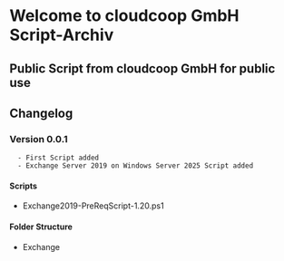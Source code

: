 # Welcome to cloudcoop GmbH Script-Archiv

## Public Script from cloudcoop GmbH for public use

## Changelog

### Version 0.0.1
      - First Script added
      - Exchange Server 2019 on Windows Server 2025 Script added 

      

#### Scripts

- Exchange2019-PreReqScript-1.20.ps1


#### Folder Structure

- Exchange
      
